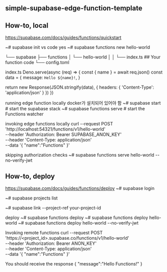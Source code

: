 ## simple-supabase-edge-function-template
## How-to, local
https://supabase.com/docs/guides/functions/quickstart

~# supabase init
  vs code yes
~# supabase functions new hello-world

└── supabase
    ├── functions
    │   └── hello-world
    │   │   └── index.ts ## Your function code
    └── config.toml

index.ts
Deno.serve(async (req) => {
  const { name } = await req.json()
  const data = {
    message: `Hello ${name}!`,
  }

  return new Response(JSON.stringify(data), { headers: { 'Content-Type': 'application/json' } })
})

running edge function locally
docker가 설치되어 있어야 함
~# supabase start # start the supabase stack
~# supabase functions serve # start the Functions watcher

invoking edge functions locally
curl --request POST 'http://localhost:54321/functions/v1/hello-world' \
  --header 'Authorization: Bearer SUPABASE_ANON_KEY' \
  --header 'Content-Type: application/json' \
  --data '{ "name":"Functions" }'

skipping authorization checks
~# supabase functions serve hello-world --no-verify-jwt


## How-to, deploy 
https://supabase.com/docs/guides/functions/deploy
~# supabase login

~# supabase projects list

~# supabase link --project-ref your-project-id

deploy
~# supabase functions deploy
~# supabase functions deploy hello-world
~# supabase functions deploy hello-world --no-verify-jwt

Invoking remote functions
curl --request POST 'https://<project_id>.supabase.co/functions/v1/hello-world' \
  --header 'Authorization: Bearer ANON_KEY' \
  --header 'Content-Type: application/json' \
  --data '{ "name":"Functions" }'

You should receive the response { "message":"Hello Functions!" }


